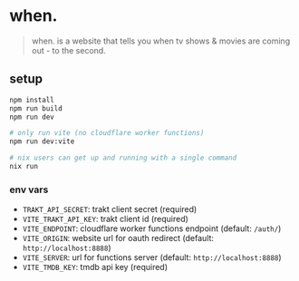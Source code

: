 # when.

>when. is a website that tells you when tv shows & movies are coming out - to the second.

## setup

```bash
npm install
npm run build
npm run dev

# only run vite (no cloudflare worker functions)
npm run dev:vite

# nix users can get up and running with a single command
nix run
```

### env vars

- `TRAKT_API_SECRET`: trakt client secret (required)
- `VITE_TRAKT_API_KEY`: trakt client id (required)
- `VITE_ENDPOINT`: cloudflare worker functions endpoint (default: `/auth/`)
- `VITE_ORIGIN`: website url for oauth redirect (default: `http://localhost:8888`)
- `VITE_SERVER`: url for functions server (default: `http://localhost:8888`)
- `VITE_TMDB_KEY`: tmdb api key (required)
